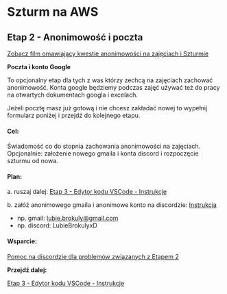 # Szturm na AWS 

## Etap 2 - Anonimowość i poczta

[Zobacz film omawiający kwestie anonimowości na zajęciach i Szturmie](http://bityl.pl/VkxmB)


**Poczta i konto Google**

To opcjonalny etap dla tych z was którzy zechcą na zajęciach zachować anonimowość.
Konta google będziemy podczas zajęć używać też do pracy na otwartych dokumentach googla i excelach.

Jeżeli pocztę masz już gotową i nie chcesz zakładać nowej to wypełnij formularz poniżej i przejdź do kolejnego etapu.


#### Cel:
Świadomość co do stopnia zachowania anonimowości na zajęciach.
Opcjonalnie: założenie nowego gmaila i konta discord i rozpoczęcie szturmu od nowa.


#### Plan:

a. ruszaj dalej: [Etap 3 - Edytor kodu VSCode - Instrukcje](http://bityl.pl/7yKAX)

b. załóż anonimowego gmaila i anonimowe konto na discordzie: [Instrukcja](http://bityl.pl/PS2mA)

- np. gmail:   lubie.brokuly@gmail.com
- np. discord: LubieBrokulyxD



#### Wsparcie:

[Pomoc na discordzie dla problemów związanych z Etapem 2](https://discord.gg/ZtJ2tq2vbd)




**Przejdź dalej:** 

[Etap 3 - Edytor kodu VSCode - Instrukcje](http://bityl.pl/7yKAX)
